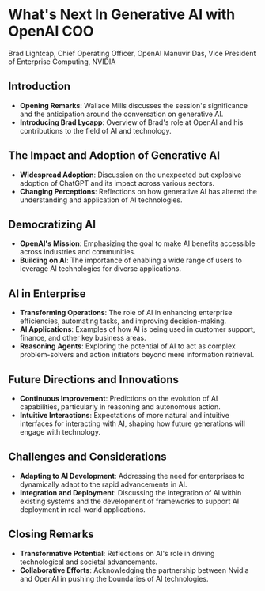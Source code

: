 # What's Next In Generative AI with OpenAI COO
Brad Lightcap, Chief Operating Officer, OpenAI
Manuvir Das, Vice President of Enterprise Computing, NVIDIA

## Introduction
- **Opening Remarks**: Wallace Mills discusses the session's significance and the anticipation around the conversation on generative AI.
- **Introducing Brad Lycapp**: Overview of Brad's role at OpenAI and his contributions to the field of AI and technology.

## The Impact and Adoption of Generative AI
- **Widespread Adoption**: Discussion on the unexpected but explosive adoption of ChatGPT and its impact across various sectors.
- **Changing Perceptions**: Reflections on how generative AI has altered the understanding and application of AI technologies.

## Democratizing AI
- **OpenAI's Mission**: Emphasizing the goal to make AI benefits accessible across industries and communities.
- **Building on AI**: The importance of enabling a wide range of users to leverage AI technologies for diverse applications.

## AI in Enterprise
- **Transforming Operations**: The role of AI in enhancing enterprise efficiencies, automating tasks, and improving decision-making.
- **AI Applications**: Examples of how AI is being used in customer support, finance, and other key business areas.
- **Reasoning Agents**: Exploring the potential of AI to act as complex problem-solvers and action initiators beyond mere information retrieval.

## Future Directions and Innovations
- **Continuous Improvement**: Predictions on the evolution of AI capabilities, particularly in reasoning and autonomous action.
- **Intuitive Interactions**: Expectations of more natural and intuitive interfaces for interacting with AI, shaping how future generations will engage with technology.

## Challenges and Considerations
- **Adapting to AI Development**: Addressing the need for enterprises to dynamically adapt to the rapid advancements in AI.
- **Integration and Deployment**: Discussing the integration of AI within existing systems and the development of frameworks to support AI deployment in real-world applications.

## Closing Remarks
- **Transformative Potential**: Reflections on AI's role in driving technological and societal advancements.
- **Collaborative Efforts**: Acknowledging the partnership between Nvidia and OpenAI in pushing the boundaries of AI technologies.
